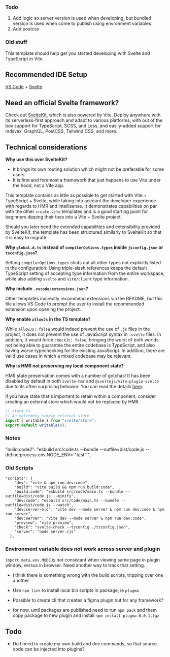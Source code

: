 ### Todo

1. Add logic so server version is used when developing, but bundled version is used when come to publish using envronment variables
2. Add postcss

### Old stuff

This template should help get you started developing with Svelte and TypeScript in Vite.

## Recommended IDE Setup

[VS Code](https://code.visualstudio.com/) + [Svelte](https://marketplace.visualstudio.com/items?itemName=svelte.svelte-vscode).

## Need an official Svelte framework?

Check out [SvelteKit](https://github.com/sveltejs/kit#readme), which is also powered by Vite. Deploy anywhere with its serverless-first approach and adapt to various platforms, with out of the box support for TypeScript, SCSS, and Less, and easily-added support for mdsvex, GraphQL, PostCSS, Tailwind CSS, and more.

## Technical considerations

**Why use this over SvelteKit?**

-   It brings its own routing solution which might not be preferable for some users.
-   It is first and foremost a framework that just happens to use Vite under the hood, not a Vite app.

This template contains as little as possible to get started with Vite + TypeScript + Svelte, while taking into account the developer experience with regards to HMR and intellisense. It demonstrates capabilities on par with the other `create-vite` templates and is a good starting point for beginners dipping their toes into a Vite + Svelte project.

Should you later need the extended capabilities and extensibility provided by SvelteKit, the template has been structured similarly to SvelteKit so that it is easy to migrate.

**Why `global.d.ts` instead of `compilerOptions.types` inside `jsconfig.json` or `tsconfig.json`?**

Setting `compilerOptions.types` shuts out all other types not explicitly listed in the configuration. Using triple-slash references keeps the default TypeScript setting of accepting type information from the entire workspace, while also adding `svelte` and `vite/client` type information.

**Why include `.vscode/extensions.json`?**

Other templates indirectly recommend extensions via the README, but this file allows VS Code to prompt the user to install the recommended extension upon opening the project.

**Why enable `allowJs` in the TS template?**

While `allowJs: false` would indeed prevent the use of `.js` files in the project, it does not prevent the use of JavaScript syntax in `.svelte` files. In addition, it would force `checkJs: false`, bringing the worst of both worlds: not being able to guarantee the entire codebase is TypeScript, and also having worse typechecking for the existing JavaScript. In addition, there are valid use cases in which a mixed codebase may be relevant.

**Why is HMR not preserving my local component state?**

HMR state preservation comes with a number of gotchas! It has been disabled by default in both `svelte-hmr` and `@sveltejs/vite-plugin-svelte` due to its often surprising behavior. You can read the details [here](https://github.com/rixo/svelte-hmr#svelte-hmr).

If you have state that's important to retain within a component, consider creating an external store which would not be replaced by HMR.

```ts
// store.ts
// An extremely simple external store
import { writable } from "svelte/store";
export default writable(0);
```

### Notes

"build:code2": "esbuild src/code.ts --bundle --outfile=dist/code.js --define:process.env.NODE_ENV='\"test\"'",

### Old Scripts

```
"scripts": {
    "dev": "vite & npm run dev:code",
    "build": "vite build && npm run build:code",
    "build:code": "esbuild src/code/main.ts --bundle --outfile=dist/code.js --minify",
    "dev:code": "esbuild src/code/main.ts --bundle --outfile=dist/code.js --watch",
    "dev:server-old": "vite dev --mode server & npm run dev:code & npm run server",
    "dev:server": "vite dev --mode server & npm run dev:code",
    "preview": "vite preview",
    "check": "svelte-check --tsconfig ./tsconfig.json",
    "server": "node server.cjs"
  },
```

### Environment variable does not work across server and plugin

`import.meta.env.MODE` is not consistant when viewing same page in plugin window, versus in browser. Need another way to track that setting.

-   I think there is something wrong with the build scripts, tripping over one another

-   Use `npm link` to install local bin scripts in package, ie `plugma`

-   Possible to create cli that creates a figma plugin but for any framework?

-   for now, until packages are published need to run `npm pack` and them copy package to new plugin and install `npm install plugma-0.0.1.tgz`

## Todo

-   Do I need to create my own build and dev commands, so that source code can be injected into plugins?
